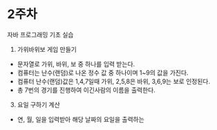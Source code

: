 # 2주차
자바 프로그래밍 기초 실습

1. 가위바위보 게임 만들기
- 문자열로 가위, 바위, 보 중 하나를 입력 받는다.
- 컴퓨터는 난수(랜덤)로 나온 정수 값 중 하나이며 1~9의 값을 가진다.
- 컴퓨터 난수(랜덤)값은 1,4,7일때 가위, 2,5,8은 바위, 3,6,9는 보로 인정된다.
- 총 7번의 경기를 진행하여 이긴사람의 이름을 출력한다.

3. 요일 구하기 계산
- 연, 월, 일을 입력받아 해당 날짜의 요일을 출력하는 

